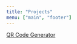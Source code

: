 ```yaml
---
title: "Projects"
menu: ["main", "footer"]
---
```


[QR Code Generator](https://qrc-code-generator.vercel.app/)
